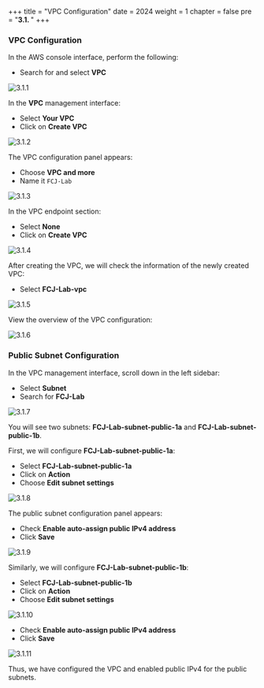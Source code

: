 +++
title = "VPC Configuration"
date = 2024
weight = 1
chapter = false
pre = "<b>3.1. </b>"
+++

### VPC Configuration

In the AWS console interface, perform the following:

- Search for and select **VPC**

![3.1.1](/images/3-preparation/3.1.1.png)

In the **VPC** management interface:

- Select **Your VPC**
- Click on **Create VPC**

![3.1.2](/images/3-preparation/3.1.2.png)

The VPC configuration panel appears:

- Choose **VPC and more**
- Name it `FCJ-Lab`

![3.1.3](/images/3-preparation/3.1.3.png)

In the VPC endpoint section:

- Select **None**
- Click on **Create VPC**

![3.1.4](/images/3-preparation/3.1.4.png)

After creating the VPC, we will check the information of the newly created VPC:

- Select **FCJ-Lab-vpc**

![3.1.5](/images/3-preparation/3.1.5.png)

View the overview of the VPC configuration:

![3.1.6](/images/3-preparation/3.1.6.png)

### Public Subnet Configuration

In the VPC management interface, scroll down in the left sidebar:

- Select **Subnet**
- Search for **FCJ-Lab**

![3.1.7](/images/3-preparation/3.1.7.png)

You will see two subnets: **FCJ-Lab-subnet-public-1a** and **FCJ-Lab-subnet-public-1b**.

First, we will configure **FCJ-Lab-subnet-public-1a**:

- Select **FCJ-Lab-subnet-public-1a**
- Click on **Action**
- Choose **Edit subnet settings**

![3.1.8](/images/3-preparation/3.1.8.png)

The public subnet configuration panel appears:

- Check **Enable auto-assign public IPv4 address**
- Click **Save**

![3.1.9](/images/3-preparation/3.1.9.png)

Similarly, we will configure **FCJ-Lab-subnet-public-1b**:

- Select **FCJ-Lab-subnet-public-1b**
- Click on **Action**
- Choose **Edit subnet settings**

![3.1.10](/images/3-preparation/3.1.10.png)

- Check **Enable auto-assign public IPv4 address**
- Click **Save**

![3.1.11](/images/3-preparation/3.1.11.png)

Thus, we have configured the VPC and enabled public IPv4 for the public subnets.
